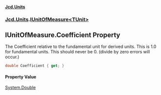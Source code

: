 #### [Jcd.Units](index 'index')
### [Jcd.Units](Jcd.Units 'Jcd.Units').[IUnitOfMeasure&lt;TUnit&gt;](IUnitOfMeasure_TUnit_ 'Jcd.Units.IUnitOfMeasure<TUnit>')

## IUnitOfMeasure<TUnit>.Coefficient Property

The Coefficient relative to the fundamental unit for derived units.
This is 1.0 for fundamental units. This should never be 0.
(divide by zero errors will occur.)

```csharp
double Coefficient { get; }
```

#### Property Value
[System.Double](https://docs.microsoft.com/en-us/dotnet/api/System.Double 'System.Double')